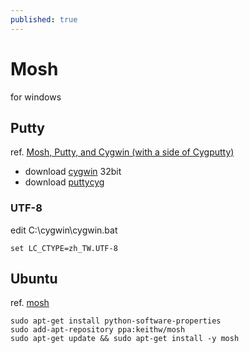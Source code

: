 ```yaml
---
published: true
---
```


# Mosh
for windows

## Putty
ref. [Mosh, Putty, and Cygwin (with a side of Cygputty)](http://www.zacpod.com/mosh-putty-and-cygwin-with-a-side-of-cygputty/)

* download [cygwin](http://cygwin.com/setup-x86.exe) 32bit
* download [puttycyg](http://code.google.com/p/puttycyg/downloads/detail?name=puttycyg-20101029.zip&can=2&q=)

### UTF-8
edit C:\cygwin\cygwin.bat

    set LC_CTYPE=zh_TW.UTF-8

## Ubuntu
ref. [mosh](http://mosh.mit.edu/)

    sudo apt-get install python-software-properties
    sudo add-apt-repository ppa:keithw/mosh
    sudo apt-get update && sudo apt-get install -y mosh